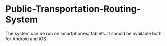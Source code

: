 # Public-Transportation-Routing-System
The system can be run on smartphones/ tablets. It should be available both for Android and iOS.  
